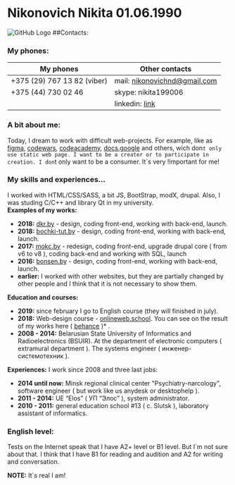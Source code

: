 # Nikonovich Nikita 01.06.1990
![GitHub Logo](https://avatars0.githubusercontent.com/u/47755692?s=460&v=4)
##Contacts:
### My phones:
My phones | Other contacts
------------ | -------------
+375 (29) 767 13 82 (viber) | mail: <nikonovichnd@gmail.com>
+375 (44) 730 02 46 | skype: nikita199006
                    | linkedin: [link](https://www.linkedin.com/in/nikita-nikonovich-970828a1/)
### A bit about me: 
Today, I dream to work with difficult web-projects. For example, like as [figma](https://www.figma.com), [codewars](https://www.codewars.com), [codeacademy](http://www.codecademy.com/), [docs.google](https://docs.google.com) and others, wich don`t only use static web page. I want to be a creater or to participate in creation. I don`t only want to be a consumer. It`s very !important for me!

### My skills and experiences…
I worked with HTML/CSS/SASS, a bit JS, BootStrap, modX, drupal. Also, I was studing C/C++ and library Qt in my university.  
**Examples of my works:**
* **2018:** [dkr.by](https://dkr.by) - design, coding front-end, working with back-end, launch.
* **2018:** [bochki-tut.by](https://bochki-tut.by) - design, coding front-end, working with back-end, launch.
* **2017:** [mokc.by](https://mokc.by) - redesign, coding front-end, upgrade drupal core ( from v6 to v8 ), coding back-end and working with SQL, launch
* **2016:** [bonsen.by](https://bonsen.by) - design, coding front-end, working with back-end, launch.
* **earlier:** I worked with other websites, but they are partially changed by other people and I think that it is not necessary to show them.

**Education and courses:**
* **2019:** since february I go to English course (they will finished in july).
* **2018:** Web-design course  - [onlineweb.school](https://onlineweb.school/). You can see on the result of my works here ( [behance](https://www.behance.net/Nikonovich_Nikita) )* .
* **2008 - 2014:** Belarusian State University of Informatics and Radioelectronics (BSUIR). At the department of electronic computers ( extramural department  ). The systems engineer ( инженер-системотехник ).

**Experiences:**
I work since 2008 and three last jobs:
* **2014 until now:** Minsk regional clinical center "Psychiatry-narcology", software engineer ( but work like us anydesk or desktophelp ).
* **2011 - 2014:** UE “Elos” ( УП “Элос” ), system administrator.
* **2010 - 2011:** general education school #13 ( c. Slutsk ), laboratory assistant of informatics.

### English level:
Tests on the Internet speak that I have A2+ level or B1 level. But I`m not sure about that. I think that I have B1 for reading and audition and A2 for writing and conversation.

**NOTE:** It`s real I am!






